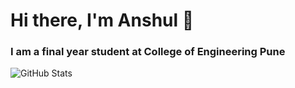 # Hi there, I'm Anshul 👋
### I am a final year student at College of Engineering Pune

![GitHub Stats](https://github-readme-stats.vercel.app/api?username=anshul-kulkarni&theme=radical)
